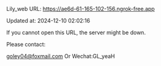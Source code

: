 Lily_web URL: https://ae6d-61-165-102-156.ngrok-free.app

Updated at: 2024-12-10 02:02:16

If you cannot open this URL, the server might be down.

Please contact: 

goley04@foxmail.com Or Wechat:GL_yeaH